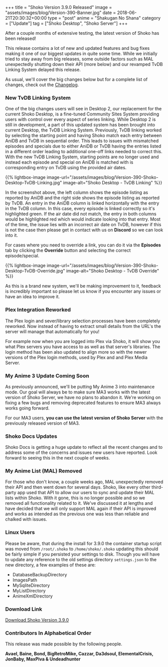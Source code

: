 +++
title = "Shoko Version 3.9.0 Released"
image = "assets/images/blog/Version-390-Banner.jpg"
date = 2018-06-21T20:30:32+00:00
type = "post"
anime = "Shakugan No Shana"
category = ["Update"]
tag = ["Shoko Desktop", "Shoko Server"]
+++

After a couple months of extensive testing, the latest version of Shoko has been released!

This release contains a lot of new and updated features and bug fixes making it one of our biggest updates in quite some time. While we initially tried to stay away from big releases, some outside factors such as MAL unexpectedly shutting down their API (more below) and our revamped TvDB Linking System delayed this release.

As usual, we'll cover the big changes below but for a complete list of changes, check out the [Changelog](https://docs.shokoanime.com/changelog.html).

### New TvDB Linking System

One of the big changes users will see in Desktop 2, our replacement for the current Shoko Desktop, is a fine-tuned Community Sites System providing users with control over every aspect of series linking. While Desktop 2 is still in development, a part of this updated system has been brought into current Desktop, the TvDB Linking System. Previously, TvDB linking worked by selecting the starting point and having Shoko match each entry between AniDB and TvDB in sequential order. This leads to issues with mismatched episodes and specials due to either AniDB or TvDB having the entries listed in a different order leading to additional one-off links needed to correct this. With the new TvDB Linking System, starting points are no longer used and instead each episode and special on AniDB is matched with is corresponding entry on TvDB using the provided air dates.

{{% lightbox-image image-url="/assets/images/blog/Version-390-Shoko-Desktop-TvDB-Linking.jpg" image-alt="Shoko Desktop - TvDB Linking" %}}

In the screenshot above, the left column shows the episode listing as reported by AniDB and the right side shows the episode listing as reported by TvDB. An entry in the AniDB column is linked horizontally with the entry in the TvDB column. In this case, every episode is linked correctly so it's highlighted green. If the air date did not match, the entry in both columns would be highlighted red which would indicate looking into that entry. Most of the time, the issue lies with an incorrect air date on TvDB, however if this is not the case then please get in contact with us on **Discord** so we can look into it.

For cases where you need to override a link, you can do it via the **Episodes** tab by clicking the **Override** button and selecting the correct episode/special.

{{% lightbox-image image-url="/assets/images/blog/Version-390-Shoko-Desktop-TvDB-Override.jpg" image-alt="Shoko Desktop - TvDB Override" %}}

As this is a brand new system, we'll be making improvement to it, feedback is incredibly important so please let us know if you encounter any issues or have an idea to improve it.

### Plex Integration Reworked

The Plex login and sever/library selection processes have been completely reworked. Now instead of having to extract small details from the URL's the server will manage that automatically for you!

For example now when you are logged into Plex via Shoko, it will show you what Plex servers you have access to as well as that server's libraries. The login method has been also updated to align more so with the newer versions of the Plex login methods, used by Plex and and Plex Media Server.

### My Anime 3 Update Coming Soon

As previously announced, we'll be putting My Anime 3 into maintenance mode. Our goal will always be to make sure MA3 works with the latest version of Shoko Server, we have no plans to abandon it. We're working on fixing a few bugs and removing deprecated features to ensure MA3 always works going forward.

For our MA3 users, **you can use the latest version of Shoko Server** with the previously released version of MA3.

### Shoko Docs Updates

Shoko Docs is getting a huge update to reflect all the recent changes and to address some of the concerns and issues new users have reported. Look forward to seeing this in the next couple of weeks.

### My Anime List (MAL) Removed

For those who don't know, a couple weeks ago, MAL unexpectedly removed their API and then went down for several days. Shoko, like every other third-party app used that API to allow our users to sync and update their MAL lists within Shoko. With it gone, this is no longer possible and so we removed all functionality related to it. We've discussed it at lengths and have decided that we will only support MAL again if their API is improved and works as intended as the previous one was less than reliable and chalked with issues.

### Linux Users

Please be aware, that during the install for 3.9.0 the container startup script was moved from `/root/.shoko` to `/home/shoko/.shoko` updating this should be fairly simple if you persisted your settings to disk. Though you will have to update any reference to the old settings directory `settings.json` to the new directory, a few examples of these are:

-   DatabaseBackupDirectory
-   ImagesPath
-   MySqliteDirectory
-   MyListDirectory
-   AnimeXmlDirectory

### Download Link

[Download Shoko Version 3.9.0](https://shokoanime.com/downloads/)

### Contributors In Alphabetical Order

This release was made possible by the following people.

**Avael, Baine, Bond, BigRetroMike, Cazzar, Da3dsoul, ElementalCrisis, JonBaby, MaxPiva & Undeadhunter**

